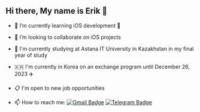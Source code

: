 ## Hi there, My name is Erik 👋

- 🌱 I’m currently learning iOS development 

- 👯 I’m looking to collaborate on iOS projects

- 🏫 I'm currently studying at Astana IT University in Kazakhstan in my final year of study

- 🇰🇷 I'm currently in Korea on an exchange program until December 26, 2023 ✈️

- 📋 I'm open to new job opportunities

- 📫 How to reach me: [![Gmail Badge](https://img.shields.io/badge/-gmail-red?style=flat&logo=Gmail&logoColor=white)](mailto:akhmetpekov@gmail.com) [![Telegram Badge](https://img.shields.io/badge/-ospanovadinara-blue?style=flat&logo=Telegram&logoColor=white)](https://t.me/onryadom)


